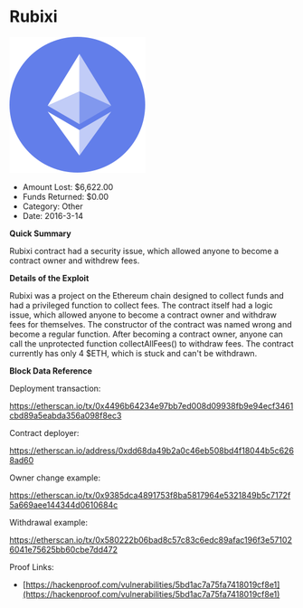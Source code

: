 # Rubixi
![Rubixi](/rektimages/Rubixi.png)
- Amount Lost: $6,622.00
- Funds Returned: $0.00
- Category: Other
- Date: 2016-3-14

**Quick Summary**

Rubixi contract had a security issue, which allowed anyone to become a contract owner and withdrew fees.

  


 **Details of the Exploit**

Rubixi was a project on the Ethereum chain designed to collect funds and had a privileged function to collect fees. The contract itself had a logic issue, which allowed anyone to become a contract owner and withdraw fees for themselves. The constructor of the contract was named wrong and become a regular function. After becoming a contract owner, anyone can call the unprotected function collectAllFees() to withdraw fees. The contract currently has only 4 $ETH, which is stuck and can't be withdrawn. 

  


 **Block Data Reference**

Deployment transaction:

https://etherscan.io/tx/0x4496b64234e97bb7ed008d09938fb9e94ecf3461cbd89a5eabda356a098f8ec3

  


Contract deployer:

https://etherscan.io/address/0xdd68da49b2a0c46eb508bd4f18044b5c6268ad60

  


Owner change example:

https://etherscan.io/tx/0x9385dca4891753f8ba5817964e5321849b5c7172f5a669aee144344d0610684c

  


Withdrawal example:

https://etherscan.io/tx/0x580222b06bad8c57c83c6edc89afac196f3e571026041e75625bb60cbe7dd472


Proof Links:
- [https://hackenproof.com/vulnerabilities/5bd1ac7a75fa7418019cf8e1](https://hackenproof.com/vulnerabilities/5bd1ac7a75fa7418019cf8e1)


